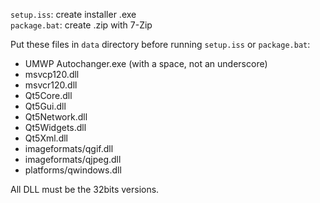 `setup.iss`: create installer .exe  
`package.bat`: create .zip with 7-Zip

Put these files in `data` directory before running `setup.iss` or `package.bat`:

* UMWP Autochanger.exe (with a space, not an underscore)
* msvcp120.dll
* msvcr120.dll
* Qt5Core.dll
* Qt5Gui.dll
* Qt5Network.dll
* Qt5Widgets.dll
* Qt5Xml.dll
* imageformats/qgif.dll
* imageformats/qjpeg.dll
* platforms/qwindows.dll

All DLL must be the 32bits versions.
